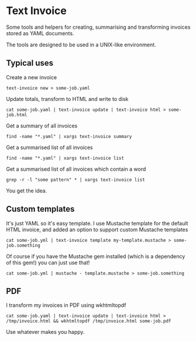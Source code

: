 # Text Invoice

Some tools and helpers for creating, summarising and transforming invoices stored as YAML documents.

The tools are designed to be used in a UNIX-like environment.

## Typical uses

Create a new invoice

    text-invoice new > some-job.yaml

Update totals, transform to HTML and write to disk

    cat some-job.yaml | text-invoice update | text-invoice html > some-job.html

Get a summary of all invoices 
    
    find -name "*.yaml" | xargs text-invoice summary

Get a summarised list of all invoices 
    
    find -name "*.yaml" | xargs text-invoice list

Get a summarised list of all invoices which contain a word

    grep -r -l "some pattern" * | xargs text-invoice list

You get the idea.

## Custom templates

It's just YAML so it's easy template. I use Mustache template for the default HTML invoice, and added an option to support custom Mustache templates

    cat some-job.yml | text-invoice template my-template.mustache > some-job.something

Of course if you have the Mustache gem installed (which is a dependency of this gem!) you can just use that!

    cat some-job.yml | mustache - template.mustache > some-job.something

## PDF 

I transform my invoices in PDF using wkhtmltopdf

    cat some-job.yaml | text-invoice update | text-invoice html > /tmp/invoice.html && wkhtmltopdf /tmp/invoice.html some-job.pdf

Use whatever makes you happy.




